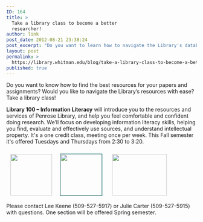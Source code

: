 ```yaml
---
ID: 164
title: >
  Take a library class to become a better
  researcher!
author: link
post_date: 2012-08-21 23:38:24
post_excerpt: "Do you want to learn how to navigate the Library's databases with ease?"
layout: post
permalink: >
  https://library.whitman.edu/blog/take-a-library-class-to-become-a-better-researcher/
published: true
---
```

Do you want to know how to find the best resources for your papers and assignments? Would you like to navigate the Library’s resources with ease? Take a library class!

<strong>Library 100 – Information Literacy</strong> will introduce you to the resources and services of Penrose Library, and help you feel comfortable and confident doing research. We’ll focus on developing information literacy skills, helping you find, evaluate and effectively use sources, and understand intellectual property. It's a one credit class, meeting once per week. This Fall semester it's offered Tuesdays and Thursdays from 2:30 to 3:20.
<div style="width: 100%;height: 140px;margin-left: auto;margin-right: auto;text-align: center">
<div style="max-width: 520px;height: 140px;margin-left: auto;margin-right: auto;text-align: center">
<div style="float: left;margin: 10px"><img style="border: 1px solid #FFFFFF" src="http://penrose.whitman.edu/blog/wp-content/uploads/2012/08/Watson.png" alt="" height="110" border="2" /></div>
<div style="float: left;margin: 10px"><img style="border: 1px solid #006565" src="http://penrose.whitman.edu/blog/wp-content/uploads/2012/08/ww.jpg" alt="" height="110" border="2" /></div>
<div style="float: left;margin-top: 10px;margin-left: 15px"><img style="border: 1px solid #FFFFFF" src="http://penrose.whitman.edu/blog/wp-content/uploads/2012/08/laptop.png" alt="" width="145" height="110" border="2" /></div>
</div>
</div>
<div style="clear: both"></div>
Please contact Lee Keene (509-527-5917) or Julie Carter (509-527-5915) with questions. One section will be offered Spring semester.